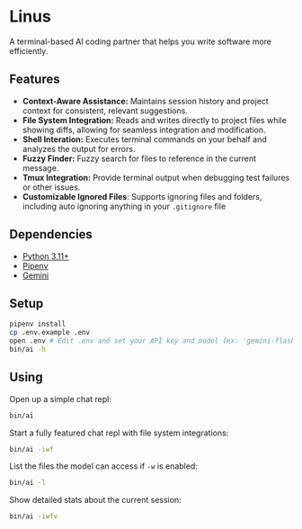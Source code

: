 # Linus

A terminal-based AI coding partner that helps you write software more efficiently.

## Features

*   **Context-Aware Assistance:**  Maintains session history and project context for consistent, relevant suggestions.
*   **File System Integration:**  Reads and writes directly to project files while showing diffs, allowing for seamless integration and modification.
*   **Shell Interation:**  Executes terminal commands on your behalf and analyzes the output for errors.
*   **Fuzzy Finder:** Fuzzy search for files to reference in the current message.
*   **Tmux Integration:**  Provide terminal output when debugging test failures or other issues.
*   **Customizable Ignored Files**: Supports ignoring files and folders, including auto ignoring anything in your `.gitignore` file

## Dependencies

*   [Python 3.11+](https://www.python.org/downloads/)
*   [Pipenv](https://pypi.org/project/pipenv/)
*   [Gemini](https://aistudio.google.com/app/apikey)

## Setup

```sh
pipenv install
cp .env.example .env
open .env # Edit .env and set your API key and model (ex: 'gemini-flash-2.0')
bin/ai -h
```

## Using

Open up a simple chat repl:

```sh
bin/ai
```

Start a fully featured chat repl with file system integrations:

```sh
bin/ai -iwf
```

List the files the model can access if `-w` is enabled:

```sh
bin/ai -l
```

Show detailed stats about the current session:

```sh
bin/ai -iwfv
```
